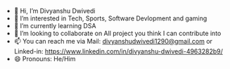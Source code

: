 - 👋 Hi, I’m Divyanshu Dwivedi
- 👀 I’m interested in Tech, Sports, Software Devlopment and gaming
- 🌱 I’m currently learning DSA
- 💞️ I’m looking to collaborate on All project you think I can contribute into
- 📫 You can reach me via Mail:  divyanshudwivedi1290@gmail.com or Linked-in: https://www.linkedin.com/in/divyanshu-dwivedi-4963282b9/
- 😄 Pronouns: He/Him

<!---
divyanshu12-fullstack/divyanshu12-fullstack is a ✨ special ✨ repository because its `README.md` (this file) appears on your GitHub profile.
You can click the Preview link to take a look at your changes.
--->
